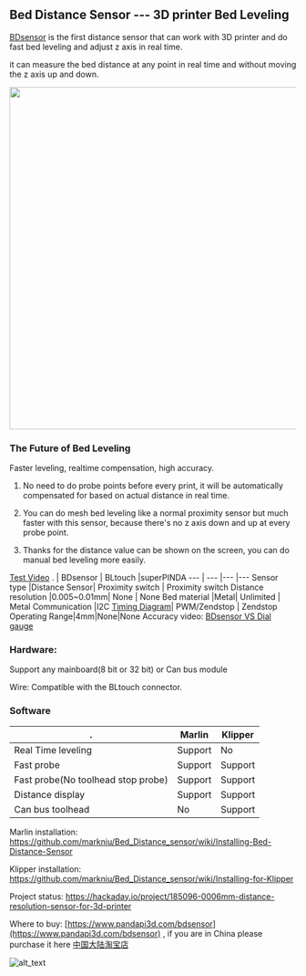## Bed Distance Sensor --- 3D printer Bed Leveling

[BDsensor](https://www.pandapi3d.com/bdsensor) is the first distance sensor that can work with 3D printer and do fast bed leveling and adjust z axis in real time.

it can measure the bed distance at any point in real time and without moving the z axis up and down.

 <img src="https://raw.githubusercontent.com/markniu/Bed_Distance_sensor/new/doc/images/Connection1.jpg" width="600" /> 
 
### The Future of Bed Leveling

Faster leveling, realtime compensation, high accuracy.

1. No need to do probe points before every print, it will be automatically compensated for based on actual distance in real time.
 
2. You can do mesh bed leveling like a normal proximity sensor but much faster with this sensor, because there's no z axis down and up at every probe point.
   
3. Thanks for the distance value can be shown on the screen, you can do manual bed leveling more easily.

 [Test Video](https://www.youtube.com/watch?v=yx8pluEu0sg)
 . | BDsensor | BLtouch |superPINDA
--- | --- |--- |---
Sensor type |Distance Sensor| Proximity switch | Proximity switch
Distance resolution |0.005~0.01mm| None | None
Bed material |Metal| Unlimited | Metal
Communication |I2C [Timing Diagram](https://github.com/markniu/Bed_Distance_sensor/wiki/Data-Protocol)| PWM/Zendstop | Zendstop
Operating Range|4mm|None|None
Accuracy video: [BDsensor VS  Dial gauge](https://youtu.be/SLDsKLupcrk)


### Hardware:
Support any mainboard(8 bit or 32 bit) or Can bus module

Wire: Compatible with the BLtouch	connector. 


### Software
 . | Marlin | Klipper
--- | --- |---  
Real Time leveling |Support| No  
Fast probe |Support| Support 
Fast probe(No toolhead stop probe)|Support | Support 
Distance display |Support | Support 
Can bus toolhead|No | Support 



Marlin installation: https://github.com/markniu/Bed_Distance_sensor/wiki/Installing-Bed-Distance-Sensor

Klipper installation: https://github.com/markniu/Bed_Distance_sensor/wiki/Installing-for-Klipper


Project status: https://hackaday.io/project/185096-0006mm-distance-resolution-sensor-for-3d-printer

Where to buy: [https://www.pandapi3d.com/bdsensor](https://www.pandapi3d.com/bdsensor) , if you are in China please purchase it here
 [中国大陆淘宝店](https://item.taobao.com/item.htm?spm=a1z10.1-c.w4004-14344044600.5.60a16ff77NRBL5&id=684572042388)


<img alt="alt_text"   src="https://github.com/markniu/Bed_Distance_sensor/blob/new/doc/images/map.jpg" />
